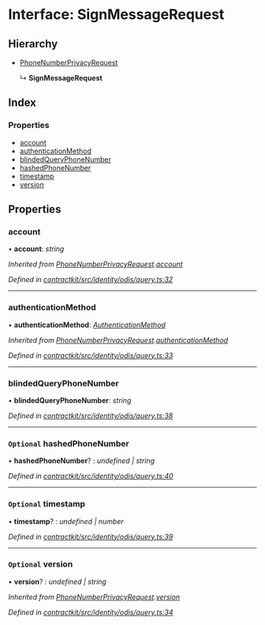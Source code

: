# Interface: SignMessageRequest

## Hierarchy

* [PhoneNumberPrivacyRequest](_identity_odis_query_.phonenumberprivacyrequest.md)

  ↳ **SignMessageRequest**

## Index

### Properties

* [account](_identity_odis_query_.signmessagerequest.md#account)
* [authenticationMethod](_identity_odis_query_.signmessagerequest.md#authenticationmethod)
* [blindedQueryPhoneNumber](_identity_odis_query_.signmessagerequest.md#blindedqueryphonenumber)
* [hashedPhoneNumber](_identity_odis_query_.signmessagerequest.md#optional-hashedphonenumber)
* [timestamp](_identity_odis_query_.signmessagerequest.md#optional-timestamp)
* [version](_identity_odis_query_.signmessagerequest.md#optional-version)

## Properties

###  account

• **account**: *string*

*Inherited from [PhoneNumberPrivacyRequest](_identity_odis_query_.phonenumberprivacyrequest.md).[account](_identity_odis_query_.phonenumberprivacyrequest.md#account)*

*Defined in [contractkit/src/identity/odis/query.ts:32](https://github.com/celo-org/celo-monorepo/blob/master/packages/contractkit/src/identity/odis/query.ts#L32)*

___

###  authenticationMethod

• **authenticationMethod**: *[AuthenticationMethod](../enums/_identity_odis_query_.authenticationmethod.md)*

*Inherited from [PhoneNumberPrivacyRequest](_identity_odis_query_.phonenumberprivacyrequest.md).[authenticationMethod](_identity_odis_query_.phonenumberprivacyrequest.md#authenticationmethod)*

*Defined in [contractkit/src/identity/odis/query.ts:33](https://github.com/celo-org/celo-monorepo/blob/master/packages/contractkit/src/identity/odis/query.ts#L33)*

___

###  blindedQueryPhoneNumber

• **blindedQueryPhoneNumber**: *string*

*Defined in [contractkit/src/identity/odis/query.ts:38](https://github.com/celo-org/celo-monorepo/blob/master/packages/contractkit/src/identity/odis/query.ts#L38)*

___

### `Optional` hashedPhoneNumber

• **hashedPhoneNumber**? : *undefined | string*

*Defined in [contractkit/src/identity/odis/query.ts:40](https://github.com/celo-org/celo-monorepo/blob/master/packages/contractkit/src/identity/odis/query.ts#L40)*

___

### `Optional` timestamp

• **timestamp**? : *undefined | number*

*Defined in [contractkit/src/identity/odis/query.ts:39](https://github.com/celo-org/celo-monorepo/blob/master/packages/contractkit/src/identity/odis/query.ts#L39)*

___

### `Optional` version

• **version**? : *undefined | string*

*Inherited from [PhoneNumberPrivacyRequest](_identity_odis_query_.phonenumberprivacyrequest.md).[version](_identity_odis_query_.phonenumberprivacyrequest.md#optional-version)*

*Defined in [contractkit/src/identity/odis/query.ts:34](https://github.com/celo-org/celo-monorepo/blob/master/packages/contractkit/src/identity/odis/query.ts#L34)*
